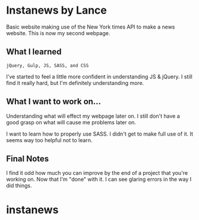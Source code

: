 # Instanews by Lance
Basic website making use of the New York times API to make a news website. This is now
my second webpage.

## What I learned
```
jQuery, Gulp, JS, SASS, and CSS
```

I've started to feel a little more confident in understanding JS & jQuery. I still find it really hard, but I'm definitely understanding more.

## What I want to work on...
Understanding what will effect my webpage later on. I still don't have a good grasp on what will cause me problems later on. 

I want to learn how to properly use SASS. I didn't get to make full use of it. It seems way too helpful not to learn.

## Final Notes
I find it odd how much you can improve by the end of a project that you're working on.
Now that I'm "done" with it. I can see glaring errors in the way I did things.





# instanews
